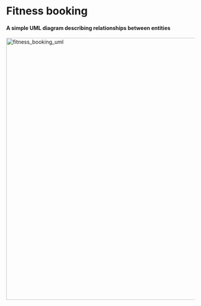 # Fitness booking 


#### A simple UML diagram describing relationships between entities
<img src= "https://github.com/Likh-Alex/pics/blob/main/fitness-booking-uml.png" alt = "fitness_booking_uml" width = "700" />
